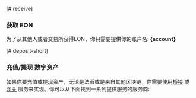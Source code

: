[# receive]
### 获取 EON
为了从其他人或者交易所获得EON，你只需要提供你的账户名: **{account}**

[# deposit-short]
### 充值/提现 数字资产
如果你要充值或提现资产，无论是法币或是来自其他区块链，你需要使用[桥接](introduction/bridges_gateways) 或 [网关](introduction/bridges_gateways) 服务来实现。你可以从下面找到一系列提供服务的服务商: